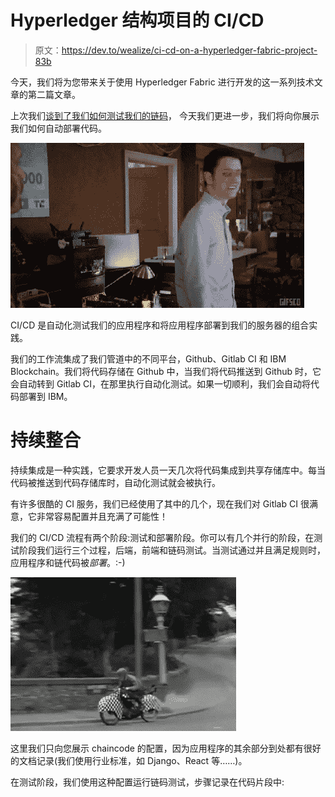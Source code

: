 # Hyperledger 结构项目的 CI/CD

> 原文：<https://dev.to/wealize/ci-cd-on-a-hyperledger-fabric-project-83b>

今天，我们将为您带来关于使用 Hyperledger Fabric 进行开发的这一系列技术文章的第二篇文章。

上次我们[谈到了我们如何测试我们的链码](https://dev.to/javaguirre/testing-chaincode-on-hyperledger-fabric-2j8k)，
今天我们更进一步，我们将向你展示我们如何自动部署代码。

[![](img/7f9c9ce634a63deccbaf7532d4e29527.png)](https://i.giphy.com/media/26DNdV3b6dqn1jzR6/giphy.gif)

CI/CD 是自动化测试我们的应用程序和将应用程序部署到我们的服务器的组合实践。

我们的工作流集成了我们管道中的不同平台，Github、Gitlab CI 和 IBM Blockchain。我们将代码存储在 Github 中，当我们将代码推送到 Github 时，它会自动转到 Gitlab CI，在那里执行自动化测试。如果一切顺利，我们会自动将代码部署到 IBM。

# 持续整合

持续集成是一种实践，它要求开发人员一天几次将代码集成到共享存储库中。每当代码被推送到代码存储库时，自动化测试就会被执行。

有许多很酷的 CI 服务，我们已经使用了其中的几个，现在我们对 Gitlab CI 很满意，它非常容易配置并且充满了可能性！

我们的 CI/CD 流程有两个阶段:测试和部署阶段。你可以有几个并行的阶段，在测试阶段我们运行三个过程，后端，前端和链码测试。当测试通过并且满足规则时，应用程序和链代码被*部署*。:-)

[![](img/aa730a02d39bd97561eb08f91ddca173.png)](https://i.giphy.com/media/KsCtl2h2RZKso/giphy.gif)

这里我们只向您展示 chaincode 的配置，因为应用程序的其余部分到处都有很好的文档记录(我们使用行业标准，如 Django、React 等……)。

在测试阶段，我们使用这种配置运行链码测试，步骤记录在代码片段中: